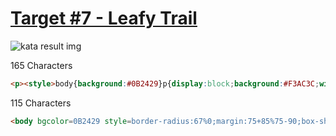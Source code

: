 # [Target #7 - Leafy Trail](https://cssbattle.dev/play/7)

![kata result img](https://cssbattle.dev/targets/7.png)

165 Characters

```HTML
<p><style>body{background:#0B2429}p{display:block;background:#F3AC3C;width:150;height:150;margin:75 167;border-radius:67% 0;box-shadow:-50px 0#998235,-100px 0#1A4341
```

115 Characters

```HTML
<body bgcolor=0B2429 style=border-radius:67%0;margin:75+85%75-90;box-shadow:7cm+0#F3AC3C,57mm+0#998235,55vh+0#7fd2>
```
